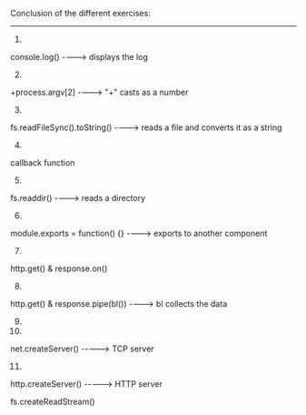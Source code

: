 Conclusion of the different exercises:

______________________________________________
1.
console.log() ----> displays the log

2.
+process.argv[2]  ----> "+" casts as a number

3.
fs.readFileSync().toString() ----> reads a file and converts it as a string

4.
callback function

5.
fs.readdir() ----> reads a directory

6.
module.exports = function() {} ----> exports to another component

7.
http.get() & response.on()

8.
http.get() & response.pipe(bl()) ----> bl collects the data

9.

10.
net.createServer() -----> TCP server

11.
http.createServer() -----> HTTP server

fs.createReadStream()
